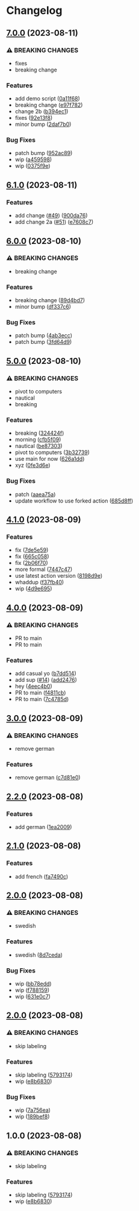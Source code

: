 # Changelog

## [7.0.0](https://github.com/devdoshi/stl-next-flow-2/compare/v6.1.0...v7.0.0) (2023-08-11)


### ⚠ BREAKING CHANGES

* fixes
* breaking change

### Features

* add demo script ([0a11f68](https://github.com/devdoshi/stl-next-flow-2/commit/0a11f688156346bb4cab4dcd61c487d70b4f9d6c))
* breaking change ([e97f782](https://github.com/devdoshi/stl-next-flow-2/commit/e97f7826417147a23d82066d01f199e993dfb868))
* change 2b ([b394ec1](https://github.com/devdoshi/stl-next-flow-2/commit/b394ec1f63b4321d4f00cd3bd20b3b23a66c20e8))
* fixes ([92e13f8](https://github.com/devdoshi/stl-next-flow-2/commit/92e13f88e5e97708e2893d83a0c500219e9a7ea3))
* minor bump ([2daf7b0](https://github.com/devdoshi/stl-next-flow-2/commit/2daf7b06834db078fcfa8f2f8867e35d5c84efc0))


### Bug Fixes

* patch bump ([952ac89](https://github.com/devdoshi/stl-next-flow-2/commit/952ac89f8bfe3a8ae13dab1ffbea757f5f758c37))
* wip ([a459598](https://github.com/devdoshi/stl-next-flow-2/commit/a459598ee384df563f516e4828b2000e6fb15e17))
* wip ([0375f9e](https://github.com/devdoshi/stl-next-flow-2/commit/0375f9e10289444bc46bbdbd524110b796a1f80b))

## [6.1.0](https://github.com/devdoshi/stl-next-flow-2/compare/v6.0.0...v6.1.0) (2023-08-11)


### Features

* add change ([#49](https://github.com/devdoshi/stl-next-flow-2/issues/49)) ([900da76](https://github.com/devdoshi/stl-next-flow-2/commit/900da76cafb7632dfd3dd91c2a24e177172ac13e))
* add change 2a ([#51](https://github.com/devdoshi/stl-next-flow-2/issues/51)) ([e7608c7](https://github.com/devdoshi/stl-next-flow-2/commit/e7608c7d3b80fef723e42b8649a1bd70dc732b8d))

## [6.0.0](https://github.com/devdoshi/stl-next-flow-2/compare/v5.0.0...v6.0.0) (2023-08-10)


### ⚠ BREAKING CHANGES

* breaking change

### Features

* breaking change ([89d4bd7](https://github.com/devdoshi/stl-next-flow-2/commit/89d4bd7fbd226b64048bb9fb49917cce32bbc037))
* minor bump ([df337c6](https://github.com/devdoshi/stl-next-flow-2/commit/df337c60b77be46ab2fe64d9766cc04013eb21ff))


### Bug Fixes

* patch bump ([4ab3ecc](https://github.com/devdoshi/stl-next-flow-2/commit/4ab3ecc80d56311e75c81a548be5ba3e075066f1))
* patch bump ([3fd64d9](https://github.com/devdoshi/stl-next-flow-2/commit/3fd64d9415c75241ca6f47640bfe0ddabf53784e))

## [5.0.0](https://github.com/devdoshi/stl-next-flow-2/compare/v4.1.0...v5.0.0) (2023-08-10)


### ⚠ BREAKING CHANGES

* pivot to computers
* nautical
* breaking

### Features

* breaking ([324424f](https://github.com/devdoshi/stl-next-flow-2/commit/324424f6f03fba59151560728e6cc27036707233))
* morning ([cfb5f09](https://github.com/devdoshi/stl-next-flow-2/commit/cfb5f0996e053b913deef2b1dffc51b10708aea2))
* nautical ([be87303](https://github.com/devdoshi/stl-next-flow-2/commit/be873030d05387098e5e7e9f9b5e9c16a6af2be8))
* pivot to computers ([3b32739](https://github.com/devdoshi/stl-next-flow-2/commit/3b3273919786b3c7f31c62de14a381158b233d21))
* use main for now ([626a1dd](https://github.com/devdoshi/stl-next-flow-2/commit/626a1dd5c546f811eee8770935f369f408f60c0a))
* xyz ([0fe3d6e](https://github.com/devdoshi/stl-next-flow-2/commit/0fe3d6e42732abeb6bef7c157d99504600370e7d))


### Bug Fixes

* patch ([aaea75a](https://github.com/devdoshi/stl-next-flow-2/commit/aaea75a4a392aaf7c4d96d7249154a7f055fe4ef))
* update workflow to use forked action ([685d8ff](https://github.com/devdoshi/stl-next-flow-2/commit/685d8fff9aaa3c8c90228c6f9aeda232e4d392ff))

## [4.1.0](https://github.com/devdoshi/stl-next-flow-2/compare/v4.0.0...v4.1.0) (2023-08-09)


### Features

* fix ([7de5e59](https://github.com/devdoshi/stl-next-flow-2/commit/7de5e59cf1948a090ec0cf96f3aafc1f26efa045))
* fix ([665c058](https://github.com/devdoshi/stl-next-flow-2/commit/665c05879b70772551bd74165ca7a1181d767e08))
* fix ([2b06f70](https://github.com/devdoshi/stl-next-flow-2/commit/2b06f70b31d9f686d17a0229b13a52f0cfdc15c0))
* more formal ([7447c47](https://github.com/devdoshi/stl-next-flow-2/commit/7447c479db2d75d5b41051b7818c56eef0aaa771))
* use latest action version ([8198d9e](https://github.com/devdoshi/stl-next-flow-2/commit/8198d9e11d287bf913d6366d059609470f167af6))
* whaddup ([f37fb40](https://github.com/devdoshi/stl-next-flow-2/commit/f37fb400a09e9855d372a535d8acaac4264cd768))
* wip ([4d9e695](https://github.com/devdoshi/stl-next-flow-2/commit/4d9e6952334bce61f603152dafc94de0f2cc0a68))

## [4.0.0](https://github.com/devdoshi/stl-next-flow-2/compare/v3.0.0...v4.0.0) (2023-08-09)


### ⚠ BREAKING CHANGES

* PR to main
* PR to main

### Features

* add casual yo ([b7dd514](https://github.com/devdoshi/stl-next-flow-2/commit/b7dd514504d35b4e329e6128a7400ee1291dac5e))
* add sup ([#14](https://github.com/devdoshi/stl-next-flow-2/issues/14)) ([add2476](https://github.com/devdoshi/stl-next-flow-2/commit/add2476ddb2fac7c55df2e5d271b2c852ca1c8f9))
* hey ([4eec4b0](https://github.com/devdoshi/stl-next-flow-2/commit/4eec4b05de4bbbc58d8a455a3b573f4eec7345a6))
* PR to main ([f4811cb](https://github.com/devdoshi/stl-next-flow-2/commit/f4811cbb65de4b0b5a82f558923ee66b1ac3050a))
* PR to main ([7c4785d](https://github.com/devdoshi/stl-next-flow-2/commit/7c4785ded8d5457d904120a4a4dc98b9f520c565))

## [3.0.0](https://github.com/devdoshi/stl-next-flow-2/compare/v2.2.0...v3.0.0) (2023-08-09)


### ⚠ BREAKING CHANGES

* remove german

### Features

* remove german ([c7d81e0](https://github.com/devdoshi/stl-next-flow-2/commit/c7d81e098dc7abdc10c2500a50a17fc2959ab576))

## [2.2.0](https://github.com/devdoshi/stl-next-flow-2/compare/v2.1.0...v2.2.0) (2023-08-08)


### Features

* add german ([1ea2009](https://github.com/devdoshi/stl-next-flow-2/commit/1ea200995320fc645d7f83c48b4fdfcb52d68301))

## [2.1.0](https://github.com/devdoshi/stl-next-flow-2/compare/v2.0.0...v2.1.0) (2023-08-08)


### Features

* add french ([fa7490c](https://github.com/devdoshi/stl-next-flow-2/commit/fa7490c4d63f911a890b999ac3203b1b205be821))

## [2.0.0](https://github.com/devdoshi/stl-next-flow-2/compare/v1.0.0...v2.0.0) (2023-08-08)


### ⚠ BREAKING CHANGES

* swedish

### Features

* swedish ([8d7ceda](https://github.com/devdoshi/stl-next-flow-2/commit/8d7cedad7896a8d0512e83ea1fc423c342209f03))


### Bug Fixes

* wip ([bb78edd](https://github.com/devdoshi/stl-next-flow-2/commit/bb78eddff69d3d6045870b8256e37bc0270b9ca1))
* wip ([f788159](https://github.com/devdoshi/stl-next-flow-2/commit/f7881598a8dc68fe6678f719cf177f78c265e29d))
* wip ([631e0c7](https://github.com/devdoshi/stl-next-flow-2/commit/631e0c7df970c93e5a710ae250e63fdd2ca578e9))

## [2.0.0](https://github.com/devdoshi/stl-next-flow-2/compare/v1.0.0...v2.0.0) (2023-08-08)


### ⚠ BREAKING CHANGES

* skip labeling

### Features

* skip labeling ([5793174](https://github.com/devdoshi/stl-next-flow-2/commit/57931747b5ac0773b21bbedc617673e635726d27))
* wip ([e8b6830](https://github.com/devdoshi/stl-next-flow-2/commit/e8b6830492a4a84172a14b6876d96c8704c82a4a))


### Bug Fixes

* wip ([7a756ea](https://github.com/devdoshi/stl-next-flow-2/commit/7a756ea07f516bef36921ffa9fb27f036825c2b8))
* wip ([189bef8](https://github.com/devdoshi/stl-next-flow-2/commit/189bef87c871ddd02774180e5db017facc1e6756))

## 1.0.0 (2023-08-08)


### ⚠ BREAKING CHANGES

* skip labeling

### Features

* skip labeling ([5793174](https://github.com/devdoshi/stl-next-flow-2/commit/57931747b5ac0773b21bbedc617673e635726d27))
* wip ([e8b6830](https://github.com/devdoshi/stl-next-flow-2/commit/e8b6830492a4a84172a14b6876d96c8704c82a4a))
